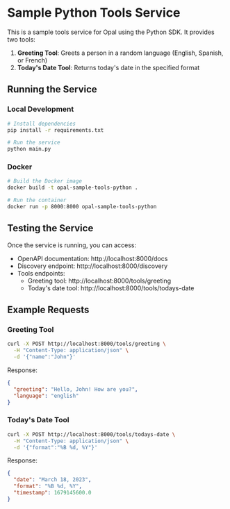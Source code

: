 # Sample Python Tools Service

This is a sample tools service for Opal using the Python SDK. It provides two tools:

1. **Greeting Tool**: Greets a person in a random language (English, Spanish, or French)
2. **Today's Date Tool**: Returns today's date in the specified format

## Running the Service

### Local Development

```bash
# Install dependencies
pip install -r requirements.txt

# Run the service
python main.py
```

### Docker

```bash
# Build the Docker image
docker build -t opal-sample-tools-python .

# Run the container
docker run -p 8000:8000 opal-sample-tools-python
```

## Testing the Service

Once the service is running, you can access:

- OpenAPI documentation: http://localhost:8000/docs
- Discovery endpoint: http://localhost:8000/discovery
- Tools endpoints:
  - Greeting tool: http://localhost:8000/tools/greeting
  - Today's date tool: http://localhost:8000/tools/todays-date

## Example Requests

### Greeting Tool

```bash
curl -X POST http://localhost:8000/tools/greeting \
  -H "Content-Type: application/json" \
  -d '{"name":"John"}'
```

Response:
```json
{
  "greeting": "Hello, John! How are you?",
  "language": "english"
}
```

### Today's Date Tool

```bash
curl -X POST http://localhost:8000/tools/todays-date \
  -H "Content-Type: application/json" \
  -d '{"format":"%B %d, %Y"}'
```

Response:
```json
{
  "date": "March 18, 2023",
  "format": "%B %d, %Y",
  "timestamp": 1679145600.0
}
```
